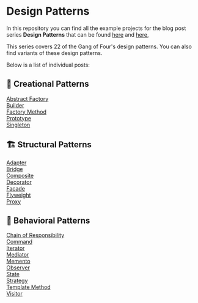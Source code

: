 # Design Patterns

In this repository you can find all the example projects for the blog post series **Design Patterns** that can be found [here](https://dfordebugging.wordpress.com/tag/design-patterns/) and [here](https://dev.to/kalkwst/series/19540),

This series covers 22 of the Gang of Four's design patterns. You can also find variants of these design patterns. 

Below is a list of individual posts:

## :hammer: Creational Patterns
[Abstract Factory](https://dfordebugging.wordpress.com/2022/09/24/abstract-factory-in-c/)<br/>
[Builder](https://dfordebugging.wordpress.com/2022/08/30/builder-pattern-in-c/)<br/>
[Factory Method](https://dfordebugging.wordpress.com/2022/09/07/factory-method-pattern-in-c/)<br/>
[Prototype](https://dfordebugging.wordpress.com/2023/04/13/prototype-pattern-in-c/)<br/>
[Singleton](https://dfordebugging.wordpress.com/2022/09/06/singleton-pattern-in-c/)<br/>

## :building_construction: Structural Patterns
[Adapter](https://dfordebugging.wordpress.com/2022/09/21/adapter-pattern-in-c/) <br/>
[Bridge](https://dfordebugging.wordpress.com/2022/10/04/bridge-pattern-in-c/)<br/>
[Composite](https://dfordebugging.wordpress.com/2022/09/04/composite-pattern-in-c/)<br/>
[Decorator](https://dfordebugging.wordpress.com/2022/09/01/decorator-pattern-in-c/)<br/>
[Facade](https://dfordebugging.wordpress.com/2023/04/23/facade-pattern-in-c/)<br/>
[Flyweight]()<br/>
[Proxy](https://dfordebugging.wordpress.com/2023/04/19/proxy-pattern-in-c/)<br/>

## :speech_balloon: Behavioral Patterns
[Chain of Responsibility](https://dfordebugging.wordpress.com/2023/05/05/chain-of-responsibility-pattern-in-c/)<br/>
[Command](https://dfordebugging.wordpress.com/2023/04/29/command-pattern-in-c/)<br/>
[Iterator](https://dfordebugging.wordpress.com/2022/09/28/iterator-pattern-in-c/)<br/>
[Mediator](https://dfordebugging.wordpress.com/2022/09/11/mediator-pattern-in-c/)<br/>
[Memento](https://dfordebugging.wordpress.com/2022/10/07/memento-pattern-in-c/)<br/>
[Observer](https://dfordebugging.wordpress.com/2022/09/13/observer-pattern-in-c/)<br/>
[State](https://dfordebugging.wordpress.com/2022/09/22/state-pattern-in-c/)<br/>
[Strategy](https://dfordebugging.wordpress.com/2022/11/07/strategy-pattern-in-c/)<br/>
[Template Method](https://dfordebugging.wordpress.com/2023/04/25/template-method-in-c/)<br/>
[Visitor](https://dfordebugging.wordpress.com/2022/09/14/visitor-pattern-in-c/)<br/>
